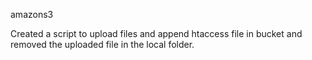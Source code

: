 amazons3

Created a script to upload files and append htaccess file in bucket and removed the uploaded file in the local folder.
